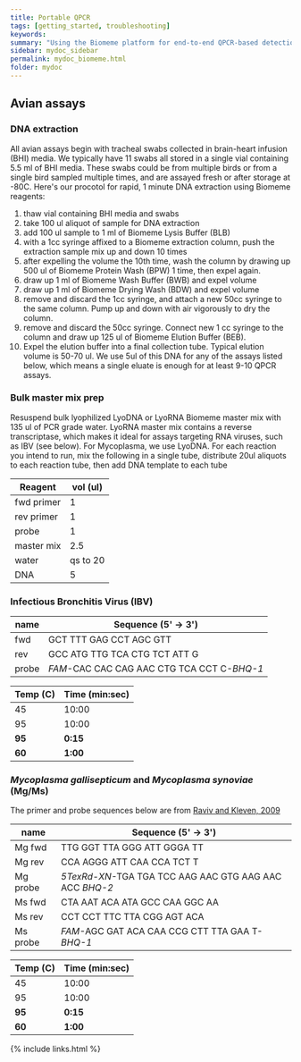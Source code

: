 ```yaml
---
title: Portable QPCR
tags: [getting_started, troubleshooting]
keywords:
summary: "Using the Biomeme platform for end-to-end QPCR-based detection of pathogens in the field"
sidebar: mydoc_sidebar
permalink: mydoc_biomeme.html
folder: mydoc
---
```


## Avian assays

### DNA extraction
All avian assays begin with tracheal swabs collected in brain-heart infusion (BHI) media.  We typically have 11 swabs all stored in a single vial containing 5.5 ml of BHI media.  These swabs could be from multiple birds or from a single bird sampled multiple times, and are assayed fresh or after storage at -80C.  Here's our procotol for rapid, 1 minute DNA extraction using Biomeme reagents:

1. thaw vial containing BHI media and swabs
2. take 100 ul aliquot of sample for DNA extraction
3. add 100 ul sample to 1 ml of Biomeme Lysis Buffer (BLB)
4. with a 1cc syringe affixed to a Biomeme extraction column, push the extraction sample mix up and down 10 times
5. after expelling the volume the 10th time, wash the column by drawing up 500 ul of Biomeme Protein Wash (BPW) 1 time, then expel again.
6. draw up 1 ml of Biomeme Wash Buffer (BWB) and expel volume
7. draw up 1 ml of Biomeme Drying Wash (BDW) and expel volume
8. remove and discard the 1cc syringe, and attach a new 50cc syringe to the same column.  Pump up and down with air vigorously to dry the column.
9. remove and discard the 50cc syringe.  Connect new 1 cc syringe to the column and draw up 125 ul of Biomeme Elution Buffer (BEB).
10. Expel the elution buffer into a final collection tube.  Typical elution volume is 50-70 ul.  We use 5ul of this DNA for any of the assays listed below, which means a single eluate is enough for at least 9-10 QPCR assays.

### Bulk master mix prep
Resuspend bulk lyophilized LyoDNA or LyoRNA Biomeme master mix with 135 ul of PCR grade water.  LyoRNA master mix contains a reverse transcriptase, which makes it ideal for assays targeting RNA viruses, such as IBV (see below).  For Mycoplasma, we use LyoDNA.  For each reaction you intend to run, mix the following in a single tube, distribute 20ul aliquots to each reaction tube, then add DNA template to each tube

| Reagent | vol (ul) |
|-------|--------|
| fwd primer | 1 |
| rev primer | 1 |
| probe | 1 |
| master mix | 2.5 |
| water | qs to 20 |
| DNA | 5 |


### Infectious Bronchitis Virus (IBV)

| name | Sequence (5' -> 3') |
|-------|--------|
| fwd | GCT TTT GAG CCT AGC GTT |
| rev | GCC ATG TTG TCA CTG TCT ATT G |
| probe | *FAM*-CAC CAC CAG AAC CTG TCA CCT C-*BHQ-1* |


| Temp (C) | Time (min:sec) |
|-------|--------|
| 45 | 10:00 |
| 95 | 10:00 |
| **95** | **0:15** |
| **60** | **1:00** |


### *Mycoplasma gallisepticum* and *Mycoplasma synoviae* (Mg/Ms)

The primer and probe sequences below are from [Raviv and Kleven, 2009](http://www.bioone.org/doi/10.1637/8469-091508-Reg.1?url_ver=Z39.88-2003&rfr_id=ori:rid:crossref.org&rfr_dat=cr_pub%3dpubmed)

| name | Sequence (5' -> 3') |
|-------|--------|
| Mg fwd | TTG GGT TTA GGG ATT GGGA TT |
| Mg rev | CCA AGGG ATT CAA CCA TCT T |
| Mg probe | *5TexRd-XN*-TGA TGA TCC AAG AAC GTG AAG AAC ACC *BHQ-2* |
| Ms fwd | CTA AAT ACA ATA GCC CAA GGC AA |
| Ms rev | CCT CCT TTC TTA CGG AGT ACA |
| Ms probe | *FAM*-AGC GAT ACA CAA CCG CTT TTA GAA T-*BHQ-1* |

| Temp (C) | Time (min:sec) |
|-------|--------|
| 45 | 10:00 |
| 95 | 10:00 |
| **95** | **0:15** |
| **60** | **1:00** |

{% include links.html %}

